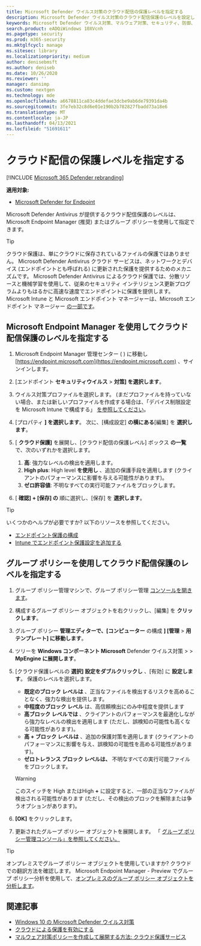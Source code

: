 ```yaml
---
title: Microsoft Defender ウイルス対策のクラウド配信の保護レベルを指定する
description: Microsoft Defender ウイルス対策のクラウド配信保護のレベルを設定します。
keywords: Microsoft Defender ウイルス対策、マルウェア対策、セキュリティ、防御、クラウド、攻撃性、保護レベル
search.product: eADQiWindows 10XVcnh
ms.pagetype: security
ms.prod: m365-security
ms.mktglfcycl: manage
ms.sitesec: library
ms.localizationpriority: medium
author: denisebmsft
ms.author: deniseb
ms.date: 10/26/2020
ms.reviewer: ''
manager: dansimp
ms.custom: nextgen
ms.technology: mde
ms.openlocfilehash: a6678811ca83c4ddefae3dcbe9ab6de79391da4b
ms.sourcegitcommit: 3fe7eb32c8d6e01e190b2b782827fbadd73a18e6
ms.translationtype: MT
ms.contentlocale: ja-JP
ms.lasthandoff: 04/13/2021
ms.locfileid: "51691611"
---
```

# <a name="specify-the-cloud-delivered-protection-level"></a>クラウド配信の保護レベルを指定する

[!INCLUDE [Microsoft 365 Defender rebranding](../../includes/microsoft-defender.md)]


**適用対象:**

- [Microsoft Defender for Endpoint](/microsoft-365/security/defender-endpoint/)

Microsoft Defender Antivirus が提供するクラウド配信保護のレベルは、Microsoft Endpoint Manager (推奨) またはグループ ポリシーを使用して指定できます。

> [!TIP]
> クラウド保護は、単にクラウドに保存されているファイルの保護ではありません。 Microsoft Defender Antivirus クラウド サービスは、ネットワークとデバイス (エンドポイントとも呼ばれる) に更新された保護を提供するためのメカニズムです。 Microsoft Defender Antivirus によるクラウド保護では、分散リソースと機械学習を使用して、従来のセキュリティ インテリジェンス更新プログラムよりもはるかに高速な速度でエンドポイントに保護を提供します。 Microsoft Intune と Microsoft エンドポイント マネージャーは、Microsoft エンドポイント マネージャー [の一部です](/mem/endpoint-manager-overview)。 


## <a name="use-microsoft-endpoint-manager-to-specify-the-level-of-cloud-delivered-protection"></a>Microsoft Endpoint Manager を使用してクラウド配信保護のレベルを指定する

1. Microsoft Endpoint Manager 管理センター ( ) に移動し [https://endpoint.microsoft.com](https://endpoint.microsoft.com) 、サインインします。

2. [エンドポイント **セキュリティウイルス**  >  **対策] を選択します**。

3. ウイルス対策プロファイルを選択します。 (まだプロファイルを持っていない場合、または新しいプロファイルを作成する場合は、「デバイス制限設定を Microsoft Intune で構成する」 [を参照してください](/intune/device-restrictions-configure)。

4. [プロパティ **] を選択します**。 次に、[構成設定] **の横にある**[編集] を **選択します**。

5. [ **クラウド保護]** を展開し、[クラウド配信の保護レベル] ボックス **の一覧** で、次のいずれかを選択します。

    1. **高**: 強力なレベルの検出を適用します。
    2. **High plus**: High level **を使用し** 、追加の保護手段を適用します (クライアントのパフォーマンスに影響を与える可能性があります)。
    3. **ゼロ許容値**: 不明なすべての実行可能ファイルをブロックします。

6. [ **確認] + [保存] の** 順に選択し、[保存] を **選択します**。 

> [!TIP]
> いくつかのヘルプが必要ですか? 以下のリソースを参照してください。
> - [エンドポイント保護の構成](/mem/configmgr/protect/deploy-use/endpoint-protection-configure)
> - [Intune でエンドポイント保護設定を追加する](/mem/intune/protect/endpoint-protection-configure)
  

## <a name="use-group-policy-to-specify-the-level-of-cloud-delivered-protection"></a>グループ ポリシーを使用してクラウド配信保護のレベルを指定する

1.  グループ ポリシー管理マシンで、グループ ポリシー管理 [コンソールを開きます](/previous-versions/windows/it-pro/windows-server-2008-R2-and-2008/cc731212(v=ws.11))。

2. 構成するグループ ポリシー オブジェクトを右クリックし、[編集] を **クリックします**。

3.  グループ ポリシー **管理エディターで、[コンピューター** の構成 **] [管理**  >  **用テンプレート] に移動します**。

4.  ツリーを **Windows コンポーネント Microsoft** Defender ウイルス対策  >    >  **MpEngine に展開します**。

5.  [クラウド保護レベルの **選択] 設定をダブルクリックし** 、[有効] に **設定します**。 保護のレベルを選択します。
    - **既定のブロック レベルは** 、正当なファイルを検出するリスクを高めることなく、強力な検出を提供します。
    - **中程度のブロック レベル** は、高信頼検出にのみ中程度を提供します
    - **高ブロック レベルでは** 、クライアントのパフォーマンスを最適化しながら強力なレベルの検出を適用します (ただし、誤検知の可能性も高くなる可能性があります)。
    - **高 + ブロック レベルは** 、追加の保護対策を適用します (クライアントのパフォーマンスに影響を与え、誤検知の可能性を高める可能性があります)。
    - **ゼロトレランス ブロック レベルは、** 不明なすべての実行可能ファイルをブロックします。
    
    > [!WARNING]
    > このスイッチを High またはHigh **+** に設定すると、一部の正当なファイルが検出される可能性があります (ただし、その検出のブロックを解除または争うオプションがあります)。

6. **[OK]** をクリックします。

7. 更新されたグループ ポリシー オブジェクトを展開します。 「 [グループ ポリシー管理コンソール」を参照してください。](/windows/win32/srvnodes/group-policy)

> [!TIP]
> オンプレミスでグループ ポリシー オブジェクトを使用していますか? クラウドでの翻訳方法を確認します。 Microsoft Endpoint Manager - Preview でグループ ポリシー分析を使用して、[オンプレミスのグループ ポリシー オブジェクトを分析します](/mem/intune/configuration/group-policy-analytics)。 
  
## <a name="related-articles"></a>関連記事

- [Windows 10 の Microsoft Defender ウイルス対策](microsoft-defender-antivirus-in-windows-10.md)
- [クラウドによる保護を有効にする](enable-cloud-protection-microsoft-defender-antivirus.md)
- [マルウェア対策ポリシーを作成して展開する方法: クラウド保護サービス](/configmgr/protect/deploy-use/endpoint-antimalware-policies#cloud-protection-service)